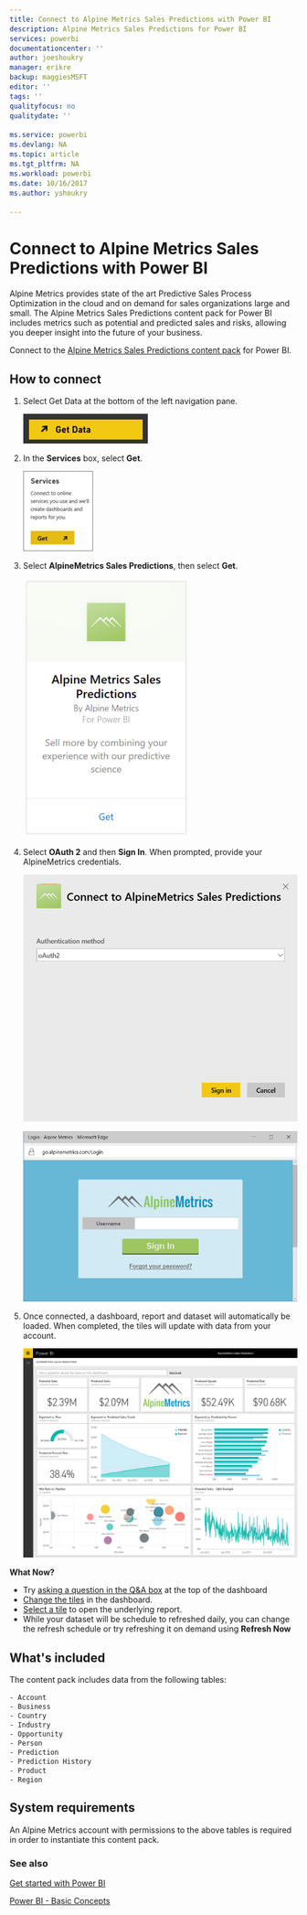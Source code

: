 ```yaml
---
title: Connect to Alpine Metrics Sales Predictions with Power BI
description: Alpine Metrics Sales Predictions for Power BI
services: powerbi
documentationcenter: ''
author: joeshoukry
manager: erikre
backup: maggiesMSFT
editor: ''
tags: ''
qualityfocus: no
qualitydate: ''

ms.service: powerbi
ms.devlang: NA
ms.topic: article
ms.tgt_pltfrm: NA
ms.workload: powerbi
ms.date: 10/16/2017
ms.author: yshoukry

---
```

# Connect to Alpine Metrics Sales Predictions with Power BI
Alpine Metrics provides state of the art Predictive Sales Process Optimization in the cloud and on demand for sales organizations large and small. The Alpine Metrics Sales Predictions content pack for Power BI includes metrics such as potential and predicted sales and risks, allowing you deeper insight into the future of your business. 

Connect to the [Alpine Metrics Sales Predictions content pack](https://app.powerbi.com/getdata/services/alpine-metrics) for Power BI.

## How to connect
1. Select Get Data at the bottom of the left navigation pane.  
   
    ![](media/powerbi-content-pack-alpine-metrics/getdata.png)
2. In the **Services** box, select **Get**.  
   
    ![](media/powerbi-content-pack-alpine-metrics/services.png)
3. Select **AlpineMetrics Sales Predictions**, then select **Get**.  
   
    ![](media/powerbi-content-pack-alpine-metrics/alpine.png)
4. Select **OAuth 2** and then **Sign In**. When prompted, provide your AlpineMetrics credentials.
   
    ![](media/powerbi-content-pack-alpine-metrics/creds.png)
   
    ![](media/powerbi-content-pack-alpine-metrics/creds2.png)
5. Once connected, a dashboard, report and dataset will automatically be loaded. When completed, the tiles will update with data from your account.
   
    ![](media/powerbi-content-pack-alpine-metrics/dashboard.png)

**What Now?**

* Try [asking a question in the Q&A box](powerbi-service-q-and-a.md) at the top of the dashboard
* [Change the tiles](powerbi-service-edit-a-tile-in-a-dashboard.md) in the dashboard.
* [Select a tile](powerbi-service-dashboard-tiles.md) to open the underlying report.
* While your dataset will be schedule to refreshed daily, you can change the refresh schedule or try refreshing it on demand using **Refresh Now**

## What's included
The content pack includes data from the following tables:  

    - Account    
    - Business    
    - Country    
    - Industry    
    - Opportunity  
    - Person  
    - Prediction    
    - Prediction History    
    - Product  
    - Region    

## System requirements
An Alpine Metrics account with permissions to the above tables is required in order to instantiate this content pack.

### See also
[Get started with Power BI](powerbi-service-get-started.md)

[Power BI - Basic Concepts](service-basic-concepts.md)

